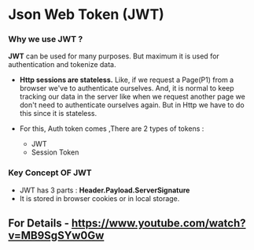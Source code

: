 # Json Web Token (JWT)

### Why we use JWT ?

<b>JWT</b> can be used for many purposes. But maximum it is used for authentication and tokenize data.

- <b>Http sessions are stateless.</b> Like, if we request a Page(P1) from a browser we've to authenticate ourselves. And, it is normal to keep tracking our data in the server like when we request another page we don't need to authenticate ourselves again. But in Http we have to do this since it is stateless.

- For this, Auth token comes ,There are 2 types of tokens :
  <span><ul><li>JWT</li><li>Session Token</li></ul></span>

### Key Concept OF JWT

- JWT has 3 parts : <b>Header.Payload.ServerSignature</b>
- It is stored in browser cookies or in local storage.

## For Details - https://www.youtube.com/watch?v=MB9SgSYw0Gw
